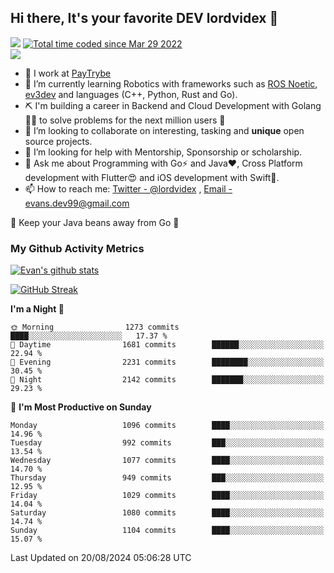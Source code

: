 ## Hi there, It's your favorite DEV lordvidex 👋
<img src="https://komarev.com/ghpvc/?username=lordvidex&label=Views&color=blue&style=plastic" /> <a href="https://wakatime.com/@0e56db35-d16b-410a-acc0-4085055304bf"><img src="https://wakatime.com/badge/user/0e56db35-d16b-410a-acc0-4085055304bf.svg" alt="Total time coded since Mar 29 2022" /></a>  
![](https://github-profile-trophy.vercel.app/?username=lordvidex)
- 🔭 I work at [PayTrybe](https://www.paytrybe.com)
- 🌱 I’m currently learning Robotics with frameworks such as [ROS Noetic](ros.org), [ev3dev](www.ev3dev.org) and languages (C++, Python, Rust and Go).
- ⛏️ I'm building a career in Backend and Cloud Development with Golang 🧙🏼 to solve problems for the next million users 🤌
- 👯 I’m looking to collaborate on interesting, tasking and **unique** open source projects.
- 🤔 I’m looking for help with Mentorship, Sponsorship or scholarship.
- 💬 Ask me about Programming with Go⚡️ and Java❤️, Cross Platform development with Flutter😍 and iOS development with Swift🚀.
- 📫 How to reach me: [Twitter - @lordvidex](https://twitter.com/lordvidex) , [Email - evans.dev99@gmail.com](mailto:evans.dev99@gmail.com?body=Hello%20Evans,)
  
    
🎤 Keep your Java beans away from Go 🌚
  
  
### My Github Activity Metrics
<div>
<!-- <a href="https://github.com/lordvidex">
  <img src="https://github-readme-stats.vercel.app/api/top-langs/?username=lordvidex&theme=light" />
</a>    -->
<!-- [![Top Langs](https://github-readme-stats.vercel.app/api/top-langs/?username=lordvidex)](https://github.com/lordvidex/)  -->
<a href="https://github.com/lordvidex">
 <img src="https://github-readme-stats.vercel.app/api?username=lordvidex&show_icons=true&theme=light&line_height=27" alt="Evan's github stats"/>
</a>
</div>

[![GitHub Streak](https://github-readme-streak-stats.herokuapp.com?user=lordvidex&theme=github-dark&hide_border=true)](https://git.io/streak-stats)

<!--
  <a href="https://github.com/iampawan/FlutterExampleApps">
    <img align="center" src="https://github-readme-stats.vercel.app/api/pin/?username=iampawan&repo=FlutterExampleApps&theme=light" />

  </a>
  <a href="https://github.com/iampawan/VelocityX">
   <img align="center" src="https://github-readme-stats.vercel.app/api/pin/?username=iampawan&repo=VelocityX&theme=light" />
  </a>
-->
<!--START_SECTION:waka-->
**I'm a Night 🦉** 

```text
🌞 Morning                1273 commits        ████░░░░░░░░░░░░░░░░░░░░░   17.37 % 
🌆 Daytime                1681 commits        ██████░░░░░░░░░░░░░░░░░░░   22.94 % 
🌃 Evening                2231 commits        ████████░░░░░░░░░░░░░░░░░   30.45 % 
🌙 Night                  2142 commits        ███████░░░░░░░░░░░░░░░░░░   29.23 % 
```
📅 **I'm Most Productive on Sunday** 

```text
Monday                   1096 commits        ████░░░░░░░░░░░░░░░░░░░░░   14.96 % 
Tuesday                  992 commits         ███░░░░░░░░░░░░░░░░░░░░░░   13.54 % 
Wednesday                1077 commits        ████░░░░░░░░░░░░░░░░░░░░░   14.70 % 
Thursday                 949 commits         ███░░░░░░░░░░░░░░░░░░░░░░   12.95 % 
Friday                   1029 commits        ████░░░░░░░░░░░░░░░░░░░░░   14.04 % 
Saturday                 1080 commits        ████░░░░░░░░░░░░░░░░░░░░░   14.74 % 
Sunday                   1104 commits        ████░░░░░░░░░░░░░░░░░░░░░   15.07 % 
```



 Last Updated on 20/08/2024 05:06:28 UTC
<!--END_SECTION:waka-->
